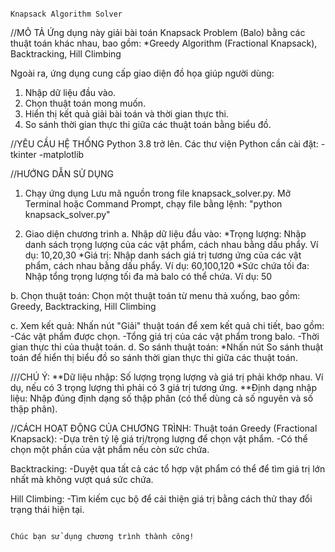                                                                                         Knapsack Algorithm Solver

//MÔ TẢ
Ứng dụng này giải bài toán Knapsack Problem (Balo) bằng các thuật toán khác nhau, bao gồm:
*Greedy Algorithm (Fractional Knapsack), Backtracking, Hill Climbing

Ngoài ra, ứng dụng cung cấp giao diện đồ họa giúp người dùng:

1. Nhập dữ liệu đầu vào.
2. Chọn thuật toán mong muốn.
3. Hiển thị kết quả giải bài toán và thời gian thực thi.
4. So sánh thời gian thực thi giữa các thuật toán bằng biểu đồ.

//YÊU CẦU HỆ THỐNG
Python 3.8 trở lên.
Các thư viện Python cần cài đặt:
  -tkinter
  -matplotlib

//HƯỚNG DẪN SỬ DỤNG
1. Chạy ứng dụng
  Lưu mã nguồn trong file knapsack_solver.py.
  Mở Terminal hoặc Command Prompt, chạy file bằng lệnh:
      "python knapsack_solver.py"

2. Giao diện chương trình
  a. Nhập dữ liệu đầu vào:
*Trọng lượng: Nhập danh sách trọng lượng của các vật phẩm, cách nhau bằng dấu phẩy.
    Ví dụ: 10,20,30
*Giá trị: Nhập danh sách giá trị tương ứng của các vật phẩm, cách nhau bằng dấu phẩy.
    Ví dụ: 60,100,120
*Sức chứa tối đa: Nhập tổng trọng lượng tối đa mà balo có thể chứa.
    Ví dụ: 50
   
  b. Chọn thuật toán:
Chọn một thuật toán từ menu thả xuống, bao gồm: Greedy, Backtracking, Hill Climbing

  c. Xem kết quả:
Nhấn nút "Giải" thuật toán để xem kết quả chi tiết, bao gồm:
    -Các vật phẩm được chọn.
    -Tổng giá trị của các vật phẩm trong balo.
    -Thời gian thực thi của thuật toán.
  d. So sánh thuật toán:
*Nhấn nút So sánh thuật toán để hiển thị biểu đồ so sánh thời gian thực thi giữa các thuật toán.


///CHÚ Ý:
**Dữ liệu nhập: Số lượng trọng lượng và giá trị phải khớp nhau. Ví dụ, nếu có 3 trọng lượng thì phải có 3 giá trị tương ứng.
**Định dạng nhập liệu: Nhập đúng định dạng số thập phân (có thể dùng cả số nguyên và số thập phân).

//CÁCH HOẠT ĐỘNG CỦA CHƯƠNG TRÌNH:
Thuật toán
Greedy (Fractional Knapsack):
    -Dựa trên tỷ lệ giá trị/trọng lượng để chọn vật phẩm.
    -Có thể chọn một phần của vật phẩm nếu còn sức chứa.

Backtracking:
    -Duyệt qua tất cả các tổ hợp vật phẩm có thể để tìm giá trị lớn nhất mà không vượt quá sức chứa.

Hill Climbing:
    -Tìm kiếm cục bộ để cải thiện giá trị bằng cách thử thay đổi trạng thái hiện tại.

                                                                                     Chúc bạn sử dụng chương trình thành công!
